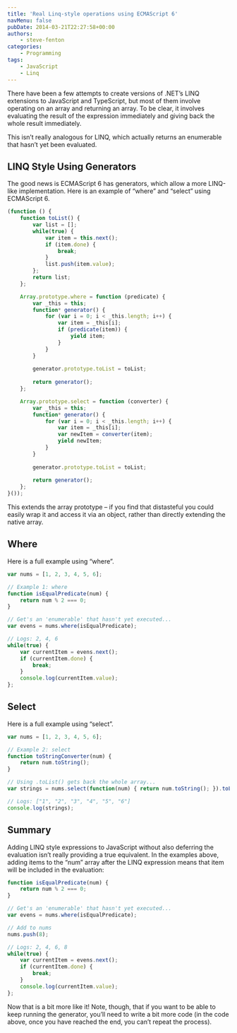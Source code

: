 ```yaml
---
title: 'Real Linq-style operations using ECMAScript 6'
navMenu: false
pubDate: 2014-03-21T22:27:58+00:00
authors:
    - steve-fenton
categories:
    - Programming
tags:
    - JavaScript
    - Linq
---
```


There have been a few attempts to create versions of .NET’s LINQ extensions to JavaScript and TypeScript, but most of them involve operating on an array and returning an array. To be clear, it involves evaluating the result of the expression immediately and giving back the whole result immediately.

This isn’t really analogous for LINQ, which actually returns an enumerable that hasn’t yet been evaluated.

## LINQ Style Using Generators

The good news is ECMAScript 6 has generators, which allow a more LINQ-like implementation. Here is an example of “where” and “select” using ECMAScript 6.

```javascript
(function () {
    function toList() {
        var list = [];
        while(true) {
            var item = this.next();
            if (item.done) {
                break;
            }
            list.push(item.value);
        };
        return list;
    };

    Array.prototype.where = function (predicate) {
        var _this = this;
        function* generator() {
            for (var i = 0; i < _this.length; i++) {
                var item = _this[i];
                if (predicate(item)) {
                    yield item;
                }
            }
        }
       
        generator.prototype.toList = toList;
       
        return generator();
    };

    Array.prototype.select = function (converter) {
        var _this = this;
        function* generator() {
            for (var i = 0; i < _this.length; i++) {
                var item = _this[i];
                var newItem = converter(item);
                yield newItem;
            }
        }
       
        generator.prototype.toList = toList;
       
        return generator();
    };
}());
```

This extends the array prototype – if you find that distasteful you could easily wrap it and access it via an object, rather than directly extending the native array.

## Where

Here is a full example using “where”.

```javascript
var nums = [1, 2, 3, 4, 5, 6];

// Example 1: where
function isEqualPredicate(num) {
    return num % 2 === 0;
}

// Get's an 'enumerable' that hasn't yet executed...
var evens = nums.where(isEqualPredicate);

// Logs: 2, 4, 6
while(true) {
    var currentItem = evens.next();
    if (currentItem.done) {
        break;
    }
    console.log(currentItem.value);
};
```

## Select

Here is a full example using “select”.

```javascript
var nums = [1, 2, 3, 4, 5, 6];

// Example 2: select
function toStringConverter(num) {
    return num.toString();
}

// Using .toList() gets back the whole array...
var strings = nums.select(function(num) { return num.toString(); }).toList();

// Logs: ["1", "2", "3", "4", "5", "6"]
console.log(strings);
```

## Summary

Adding LINQ style expressions to JavaScript without also deferring the evaluation isn’t really providing a true equivalent. In the examples above, adding items to the “num” array after the LINQ expression means that item will be included in the evaluation:

```javascript
function isEqualPredicate(num) {
    return num % 2 === 0;
}

// Get's an 'enumerable' that hasn't yet executed...
var evens = nums.where(isEqualPredicate);

// Add to nums
nums.push(8);

// Logs: 2, 4, 6, 8
while(true) {
    var currentItem = evens.next();
    if (currentItem.done) {
        break;
    }
    console.log(currentItem.value);
};
```

Now that is a bit more like it! Note, though, that if you want to be able to keep running the generator, you’ll need to write a bit more code (in the code above, once you have reached the end, you can’t repeat the process).